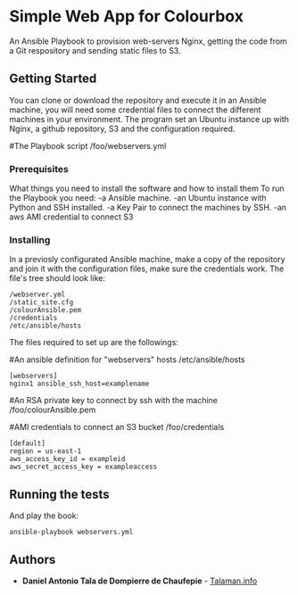 # Simple Web App for Colourbox

An Ansible Playbook to provision web-servers Nginx, getting the code from a Git respository and sending static files to S3. 

## Getting Started

You can clone or download the repository and execute it in an Ansible machine, you will need some credential files to connect the different machines in your environment.
The program set an Ubuntu instance up with Nginx, a github repository, S3 and the configuration required. 

#The Playbook script
/foo/webservers.yml

### Prerequisites

What things you need to install the software and how to install them
To run the Playbook you need:
-a Ansible machine.
-an Ubuntu instance with Python and SSH installed.
-a Key Pair to connect the machines by SSH.
-an aws AMI credential to connect S3



### Installing

In a previosly configurated Ansible machine, make a copy of the repository and join it with the configuration files, make sure the credentials work. The file's tree should look like:
```
/webserver.yml
/static_site.cfg
/colourAnsible.pem
/credentials
/etc/ansible/hosts 
```

The files required to set up are the followings:

#An ansible definition for "webservers" hosts
/etc/ansible/hosts
```
[webservers]
nginx1 ansible_ssh_host=examplename
```
#An RSA private key to connect by ssh with the machine
/foo/colourAnsible.pem

#AMI credentials to connect an S3 bucket
/foo/credentials 
```
[default]
region = us-east-1
aws_access_key_id = exampleid
aws_secret_access_key = exampleaccess
```

## Running the tests


And play the book:
```
ansible-playbook webservers.yml
```


## Authors

* **Daniel Antonio Tala de Dompierre de Chaufepie** - [Talaman.info](http://talaman.info)
